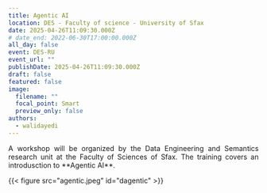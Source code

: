 ```yaml
---
title: Agentic AI
location: DES - Faculty of science - University of Sfax
date: 2025-04-26T11:09:30.000Z
# date_end: 2022-06-30T17:00:00.000Z
all_day: false
event: DES-RU
event_url: ""
publishDate: 2025-04-26T11:09:30.000Z
draft: false
featured: false
image:
  filename: ""
  focal_point: Smart
  preview_only: false
authors: 
  - walidayedi
---
```

<div style="text-align: justify">
A workshop will be organized by the Data Engineering and Semantics research unit at the Faculty of Sciences of Sfax. The training covers an introdusction to **Agentic AI**.</br>
</div>

 {{< figure src="agentic.jpeg" id="dagentic" >}}
